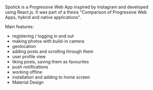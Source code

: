 Spotick is a Progressive Web App inspired by Instagram and developed using React.js. It was part of a thesis "Comparison of Progressive Web Apps, hybrid and native applications".

Main features: 
- registering / logging in and out
- making photos with build-in camera
- geolocation
- adding posts and scrolling through them
- user profile view
- liking posts, saving them as favourites 
- push notifications
- working offline
- installation and adding to home screen
- Material Design
